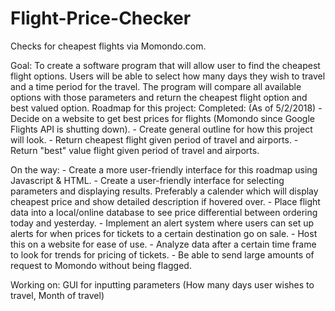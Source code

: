 # Flight-Price-Checker
Checks for cheapest flights via Momondo.com.

Goal: To create a software program that will allow user to find the cheapest flight options. Users will be able to select how many days 
      they wish to travel and a time period for the travel. The program will compare all available options with those parameters and return
      the cheapest flight option and best valued option. 
Roadmap for this project:
  Completed: (As of 5/2/2018)
      - Decide on a website to get best prices for flights (Momondo since Google Flights API is shutting down).
      - Create general outline for how this project will look.
      - Return cheapest flight given period of travel and airports.
      - Return "best" value flight given period of travel and airports.
      
  
On the way:
      - Create a more user-friendly interface for this roadmap using Javascript & HTML.
      - Create a user-friendly interface for selecting parameters and displaying results. Preferably a calender which will
        display cheapest price and show detailed description if hovered over.
      - Place flight data into a local/online database to see price differential between ordering today and yesterday.
      - Implement an alert system where users can set up alerts for when prices for tickets to a certain destination go on sale.
      - Host this on a website for ease of use.
      - Analyze data after a certain time frame to look for trends for pricing of tickets.
      - Be able to send large amounts of request to Momondo without being flagged.
      
Working on:
GUI for inputting parameters (How many days user wishes to travel, Month of travel)
      
